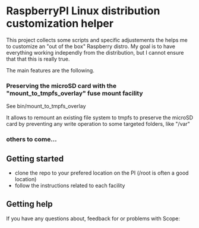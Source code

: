 # RaspberryPI Linux distribution customization helper

This project collects some scripts and specific adjustements the helps me to customize an "out of the box" Raspberry distro.
My goal is to have everything working independly from the distribution, but I cannot ensure that that this is really true.

The main features are the following.

### Preserving the microSD card with the "mount_to_tmpfs_overlay" fuse mount facility

See bin/mount_to_tmpfs_overlay

It allows to remount an existing file system to tmpfs to preserve the microSD card by preventing any write operation to some targeted folders, like "/var"

### others to come...

## <a name="getting-started"></a>Getting started

- clone the repo to your prefered location on the PI (/root is often a good location)
- follow the instructions related to each facility


## <a name="help"></a>Getting help

If you have any questions about, feedback for or problems with Scope:


